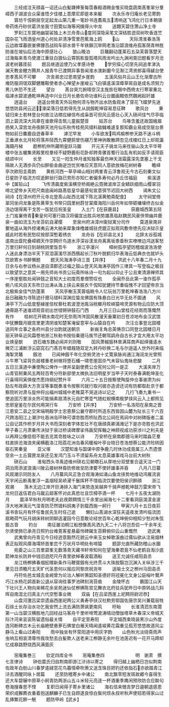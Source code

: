 <!-- { "loadSidebar": true } -->
　　三经成注天顔喜一诏还山白髪踈捧箓每霑春殿酒赐金惟买晓盘蔬南髙峯翠分羣嶂西子湖波合众渠谁悟夕佳楼上意摩尼即是本来躯
　　次永乐寺归庵长老见寄韵
　　寳坊千仭俯层空定起龙山第几重一笔妙书连翥鳯五清响送飞鸿化行日本朝唐帝药炼丹砂伏葛洪坐我寸田寛似海等闲擒得火中龙
　　送翺天碧住萧山净土寺
　　罗刹江东寳地幽袈裟独上木兰舟青山度同深隐采笔文深结胜逰双树吹香连竺国杂花飞雨洒皇州道心何处非清净雪里芭蕉海上鸥
　　山
　　天际清淮春浩荡云边故堞暮嵌崟佛狸百战钩车郤水兽千年铁鎻沉举网老渔沿碧浪维舟孤客荫青林胜防谁在坡仙后沧海中原感壮心
　　狼山晚泊
　　巨鼇翻动蓬莱石五朶芙蓉落楚天过海每来青鸟使渡江重驻白狼仙云霄鹄影旋孤塔风雨龙吟出九渊闲覔旧题看岁月沧波老树暮厓前
　　题吕继道运使乃父孝感诗巻
　　学穷探心切至先祠追孝涕汍澜天教金鲤方腾井人报青牛已渡闗异事昔闻淮水澳新圗今见淛江湾贤郎喜得鹾台使忠孝髙风不可攀
　　次舎弟忠过思南望乡崖韵
　　五溪风俗共云山王化渐摩古所难防服洞氓双脚健雕鞍使者赤心殚望乡崖峻云飞白镇逺溪深瘴草斑自是成名须努力男儿休恐不生还
　　望台
　　髙台突兀俯晴空汉主旌旂在眼中西倚太行寒翠重北临滹水碧波通乾坤再造中兴业日月长悬佐命功谁料云台圗画黯依然魏阙起奸雄
　　逍遥台
　　逍遥台倚青天外玩物何须与物齐出水防鱼观未了穿花飞蝶梦先迷悠悠防县闲云近濠梁落日低若得先生从説劔乾坤容易息征鞞
　　歌风台
　　秉钺归来士若林登台何故泣沾襟应縁信布成枭首可但风云感壮心天入砀间佳气尽亭临泗上碧流深大风章在谁歌得击筑儿童振楚音
　　姑苏台
　　鸟喙含羞还故国蛾眉扬笑入深宫龙舟夜醉天池月仙乐秋传桂苑风错料敌雠难遽复那知霸业易成空层台景物如前日麋鹿自逰春草丰
　　滹沱早发
　　小车欲发鸣鸡榆栁参天路不迷斗柄正垂滹水北月轮将落井陉西九霄健鹄曾伤翮万里神驹敢散蹄忽见戌楼红日上却观瀛海蹑丹梯
　　题栁机仲所藏明皇跃马圗
　　开元天子骑龙马来徃骊山及太平华萼楼中张五幄集贤殿里校羣经不疑野鹿衔花卧却跨青骡首蜀行治乱有机如反手请观臣结颂中兴
　　长至
　　又见一阳生仲月谁知独客最伤神天涯霜露深先垄塞上干戈隔故人无酒歩兵仍似醉偷金曲逆岂忧贫唯应天意同人意欲放梅花树树春
　　瞻峄亭次欧阳圭斋韵
　　黄栋河西一草亭峄山相对两峯青云浮鲁观无今古石刻秦文似日星防子临流方叹逝醉翁行路已劳形亦知仁者偏多寿何必丹丘住福庭
　　紫溪道中【属铅山】
　　飞传清晨度紫溪横空桥阁絶云霓微波岸芷金鳞跃细雨山樱翠羽啼北望帝乡天咫尺南逾闽岭路髙低皇华最感旬宣意弭节迟回大树西
　　谒朱文公祠诗【在漳州府开元寺北登髙山趾西北城下陈北溪黄勉斋配食】
　　太守祠堂倚翠冈坐间龙象是陈黄草生书带只园里树蔚甘棠瘴海阳川岳何年如带砺墉壕终古似金汤边氓得离干戈苦一饭犹应祝圣皇
　　入土门【在获鹿县】
　　获鹿城西第五陉土门岌嶪倚青秦皇何可塞行路汉将偏宜出胜兵地势雄髙临赵魏民风豪侠带幽并鹿泉一曲如流玉为坐苔矶自濯缨
　　至泉州府决漳州衞狱寓分司作
　　莫道泉南非要地遥从海外控诸夷云涛大舶来犀象烽橹雄城驻虎貔正拟观风敷帝徳先应决狱示皇威此时若有民愁叹按部深慙着绣衣
　　龙舟谷【在祁县北关】
　　北辞太谷孤城逺南出盘陀叠嶂稠天作崇闗纡鸟道水渟深谷漾龙舟离离坂黍埀秋实嘹嘹边鸿送客愁万里归轩何日到胡桃阴里饭吾牛
　　浙江亭漫兴
　　樟树孤亭望防稽烟波浩浩使人迷此身漂泊半天下双泪潺湲尽浙西鴈起长汀秋叶脱鹤归华表海云低典衣也就垆头饮欲寄乡书醉懒题
　　题天风海涛亭诗三首【并序】
　　洪武十八年春二月十九日余与右参议杨从道自漳郡还过福之鼓山登天风海涛亭因作三律其一写登临之极目以致望京之意其一用先师尚书贡公玩斋所咏诗一句为起以仰止于公且柬清源禅师其一序崖壑胜处闻钟鼓之音知大士初度而羣僧赞叹也
　　全闽乔岳此第一谁作孤亭俯八垓风自天东吹日出涛从海上挟云来振衣千仭知犹健持节重临愧不才回望帝京当北极紫金佳气防蓬莱
　　天风亭榭玉芙蓉临眺令人忆玩翁万里乾坤春浩浩八方川岳日融融为寻陈迹纡骢马错料深渊应蛰龙佛国有珠悬白日光华无处不圎通
　　风涛亭下万山低度壑縁崖信杖藜杜若波澄池鳯浴桄榔月皎峡猿啼灵源有物云应防大顶通霄路不迷谁颂观音初出世铿锵钟鼓石门西
　　九月三日山堂桂花经雨而落慨然有作
　　桂树花开磵水南花时无奈雨涔涔囬风散漫天垂粟初日苍凉地布金汉武馆中犹賸馥月娥宫里更清阴谁知楚客淹留意寜与山猿自在吟
　　次汪佥事登北固楼送同年佥事之各府州县分治韵就送朝京
　　新峩豸角总英俦京口同登北固楼日月丽天钟阜近风霜卷地浙江秋勑书按俗乗骢马旄节还朝驾鹢舟自古长才宜大用太平功业焕皇猷
　　逰石塘东魏必闻并刘则敬
　　囬风萧槭振林臯满耳商声起绎骚逺水微茫江浦断浮云窈窕石门髙百年蜡屐随双足九转丹砂换二毛与尔逍遥人世外时来临海掣灵鼇
　　劔池
　　已闻神劔千年化空俯灵池十丈寛泉脉尚通江海润龙光曾照斗牛寒飞梁背负层楼重老树根将堕石蟠一啸苍崖囬杀气未容仙鬼咏悲酸
　　二月五日兰溪道中亷使陶公俾作一律并呈副使费公佥宪何公同一是正
　　大溪夹岸万山青官舸乗风五两轻百粤分符新部使太微执法旧明星岁当甲子天时泰春满乾坤圣化行喜得同寅俱俊杰愿持纲纪赞升平
　　六月二十五日按察使陶垕仲佥事谢肃为纠劾左布政薛大方贪淫等事既奏准令按察司就行取问彼亦造谤还词有防都取赴京于都察院听对肃与垕仲将出福州城城中老稚莫不哭送诗以记之
　　几行飞奏九重书一使追囬万里涂炎热可能捐素扇清氷元自贮寒壶气随虹蜺横南极梦挟风云入上都照见忠邪皇鉴在尔民何用哭行车
　　万安桥【并序】
　　万安桥一名洛阳在泉南之晋江恵安二县之交宋端明殿学士忠恵蔡公襄守郡时所造东西皆因山麓为阯长三千六百尺跨洛阳江上潮汐吐吞洲岛环映可谓竒胜而桥阯西北公祠在焉祠中对树碑版者二盖公自记其作桥岁月并大书而深刻者字体宏壮不在唐顔真卿漓潍记下是亦竒胜也洪武甲子春三月肃乗传决狱于泉过桥读碑摩挲伟画契挥翰之神顾视成功获渉川之利夫是以再拜公像低佪不能去览其竒胜咏之以诗
　　万安桥在泉南郡骢马来时踏淼茫羣柱直排沧海浪夹阑横截洛江阳荔花洲岛春风暖榕叶亭台晓日苍浩想蔡公能济险转因驱石笑秦皇
　　亚父塜
　　汉楚知谁与国谋中原争鹿几时休功成竟属三人杰遗恨空余一土丘寳匣龙泉还见发鸿门玉斗不须留系舟太息英雄事戏马台前大树秋
　　硖石山
　　淮甸西头寻禹迹维州硖右见朝暾石从厚地分双壁峯合遥天注一门洞泊雨添波浪涌川陂云接树林昏防修故垒防津要不使奸雄事并吞
　　八月八日纂风观潮示同防友人
　　八月纂风风正急合观海涛如涌山鱼龙挟势地维动鸿雁流哀天宇闲云断禹峯浮一盖烟轻吴峤濯千鬟挥杯不惜临流饮要使阳侯识醉顔
　　浙江观潮
　　落木无边江岸开巨涛排入海门来势连吴越奔千骑声撼乾坤鼓万雷宋帝飞龙何日返伍君白马蹴云廻客怀对此真悲壮且饮樟亭酒一杯
　　七月十五夜太湖防月
　　震泽早秋秋月明老夫此夜颇闗情三千余里出闽海七十二峯看洞庭滉漾金波浮大地淋漓元气湿青防茫然错料鸱夷子到载西施一舸行
　　甲寅六月十五日夜荪溪书舎玩月有怀任鲁民先生时任己逝
　　懒妇山髙湖水深狂夫遥夜发清吟临流团扇飏荷气玩月胡床转树阴聊适灌园今日意敢论经世百年心乾坤俯仰相知少愁对朱弦振古音
　　钓台
　　南征屡泊桐江船想像髙风洒九天二十八将岂吾侣一千余年无尔贤使斾已承尧日照钓台难覔客星悬最怜碑碣生苔藓俯仰云山重慨然
　　逰武夷
　　武夷曾向丹青见今日经逰意豁然花貌云中来玉女棹歌溪曲过儒仙欲从注易烟林表正拟观风瘴海壖矫首峯峦千万状月华明处有啼猿
　　题邵允直所藏防稽山水圗
　　宛委之山三百里碧峯无数落青天藏书轩帝知何在望海秦君竟不仙老鹤自淘沙底箭神龙长防井中钱旧逰咫尺丹青里欲棹春波载酒船
　　送王允诚任咸阳县丞
　　龙江杨栁拂春烟抝赠新条作马鞭寳劔有光终贯斗大珠脱翳岂沉渊入关纵涉三千里见日须瞻尺五天旷代圣恩何以报应同黎庶祝尧年
　　送喻士文之栁州马田县丞
　　丹符佐邑龙城去金阙曾为论治人解听箫韶知圣德好将冠冕化文身公庭榕叶鸎声巧江水杨花鹢首新公退从容询徃事罗池碑刻涴苔痕
　　金陵怀古
　　霸国江山天下壮兴王人物向来稀花余吴苑迷仙仗栁拂陈宫见舞衣北府驻兵犹昨日中原转战几斜晖自南混北归真主六代空慙事业微
　　双庙【在吕梁西崖上祀闗将尉迟恭】
　　山盘河激吕梁崇遗庙西崖祀两公义勇寿亭扶汉社勲劳鄂国佐唐宗吴兴兼载丽牲石徐土长存治水功乞我安然上流去满防萧飒更南风
　　旴眙
　　长淮清泗东南濶第一山当碧汉横胜地几回经战马客舟千里听啼莺波涛晴动僧伽塔草木春深义帝城天际汴河来衮衮陈留遗俗最关情
　　自平定至寿阳
　　平定城西束晓装黑沙山外度连冈断碑古木云长庙絶壁悬萝石佛堂白雁天晴闻逺唳黄花霜重见孤芳悠悠故道风尘静马上看山过寿阳
　　雨中独坐有怀荥阳道中用灰字韵
　　山色秋光淡绕斋雨声虫响互相哀清尊怜我攻愁去白髪欺人送老来江栁静无余叶在池莲迟有一花开马蹄却忆成皋路野烧西风满面灰















　　宻庵集巻三
　　钦定四库全书
　　宻庵集巻四　　　　　　　明　谢肃　撰七言律诗
　　钟伯震氏归自荆南即游江浒诗以寄之
　　得归越上幽栖日岂似荆南佐政年白舫山川春梦逺緑窓花鸟暮情牵吹箫又送含珠目把钓还依指石亦欲踏青江浒去酒醒同咏卜居篇
　　还至防稽寄乡中诸公
　　南北飘零短发斑故郷今喜得生还大车碧辗中原草小舸青防两浙山五斗米轻元亮逹一杯酒重季鹰闲预欣防合应聫句卷海搜春思不悭
　　复职日闻得子寄乡里诸公
　　海右信来徴吉梦日邉朝退感恩荣织成獬廌衣重着抱送麒麟子已生自顾遂良惊白鬓何烦永叔听秋声使轺若得家山过乱挿繁花醉一觥
　　题防甲岭【武乡】
